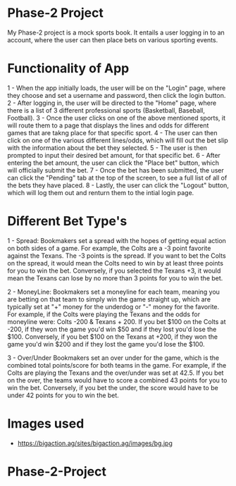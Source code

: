 # Phase-2 Project 
My Phase-2 project is a mock sports book.  It entails a user logging in to an account, where the user can then place bets on various sporting events. 

# Functionality of App
1 - When the app initially loads, the user will be on the "Login" page, where they choose and set a username and password, then click the login button.
2 - After logging in, the user will be directed to the "Home" page, where there is a list of 3 different professional sports (Basketball, Baseball, Football).
3 - Once the user clicks on one of the above mentioned sports, it will route them to a page that displays the lines and odds for different games that are takng place for that specific sport. 
4 - The user can then click on one of the various different lines/odds, which will fill out the bet slip with the information about the bet they selected. 
5 - The user is then prompted to input their desired bet amount, for that specific bet. 
6 - After entering the bet amount, the user can click the "Place bet" button, which will officially submit the bet. 
7 - Once the bet has been submitted, the user can click the "Pending" tab at the top of the screen, to see a full list of all of the bets they have placed. 
8 - Lastly, the user can click the "Logout" button, which will log them out and renturn them to the intial login page. 

# Different Bet Type's
1 - Spread:
    Bookmakers set a spread with the hopes of getting equal action on both sides of a game. For example, the Colts are a -3 point favorite against the Texans. The -3 points is the spread. If you want to bet the Colts on the spread, it would mean the Colts need to win by at least three points for you to win the bet. Conversely, if you selected the Texans +3, it would mean the Texans can lose by no more than 3 points for you to win the bet. 

2 - MoneyLine:
    Bookmakers set a moneyline for each team, meaning you are betting on that team to simply win the game straight up, which are typically set at "+" money for the underdog or "-" money for the favorite. For example, if the Colts were playing the Texans and the odds for moneyline were: Colts -200 & Texans + 200. If you bet $100 on the Colts at -200, if they won the game you'd win $50 and if they lost you'd lose the $100. Conversely, if you bet $100 on the Texans at +200, if they won the game you'd win $200 and if they lost the game you'd lose the $100. 

3 - Over/Under
    Bookmakers set an over under for the game, which is the combined total points/score for both teams in the game.  For example, if the Colts are playing the Texans and the over/under was set at 42.5. If you bet on the over, the teams would have to score a combined 43 points for you to win the bet. Conversely, if you bet the under, the score would have to be under 42 points for you to win the bet. 

# Images used 
- https://bigaction.ag/sites/bigaction.ag/images/bg.jpg

# Phase-2-Project
